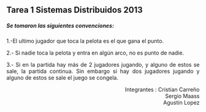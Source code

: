 <h2>Tarea 1 Sistemas Distribuidos 2013</h2>

<h5>Se tomaron las siguientes convenciones:</h5>

<p align="justify">1.-El ultimo jugador que toca la pelota es el que gana el punto.</p>
<p align="justify"> 2.- Si nadie toca la pelota y entra en algún arco, no es punto de nadie. </p>
<p align="justify"> 3.- Si en la partida hay más de 2 jugadores jugando, y alguno de estos se sale, la partida continua. Sin embargo si hay dos jugadores jugando y alguno de estos se sale el juego se congela.</p>


<p align="right"> Integrantes : Cristian Carreño <br>
Sergio Maass<br>
Agustin Lopez
</p>
